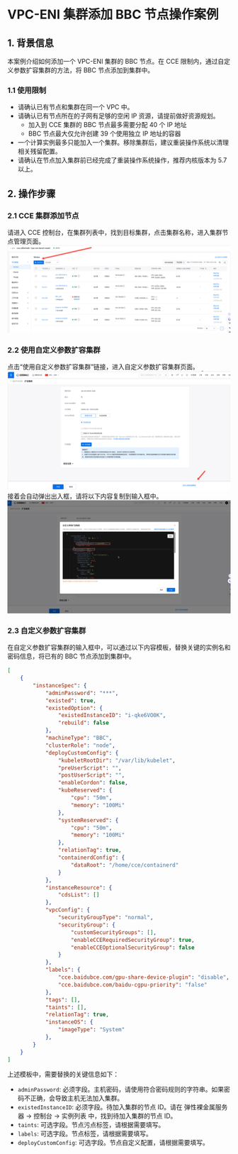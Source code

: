 # VPC-ENI 集群添加 BBC 节点操作案例
## 1. 背景信息
本案例介绍如何添加一个 VPC-ENI 集群的 BBC 节点。在 CCE 限制内，通过自定义参数扩容集群的方法，将 BBC 节点添加到集群中。
### 1.1 使用限制
* 请确认已有节点和集群在同一个 VPC 中。
* 请确认已有节点所在的子网有足够的空闲 IP 资源，请提前做好资源规划。
    * 加入到 CCE 集群的 BBC 节点最多需要分配 40 个 IP 地址
    * BBC 节点最大仅允许创建 39 个使用独立 IP 地址的容器
* 一个计算实例最多只能加入一个集群。移除集群后，建议重装操作系统以清理相关残留配置。
* 请确认在节点加入集群前已经完成了重装操作系统操作，推荐内核版本为 5.7 以上。
## 2. 操作步骤
### 2.1 CCE 集群添加节点
请进入 CCE 控制台，在集群列表中，找到目标集群，点击集群名称，进入集群节点管理页面。
![点击添加节点按钮](./images/scale-cluster-bbc-0.jpg)
### 2.2 使用自定义参数扩容集群
点击“使用自定义参数扩容集群”链接，进入自定义参数扩容集群页面。
![点击使用自定义参数扩容集群按钮](./images/scale-cluster-bbc-1.jpg)
接着会自动弹出出入框，请将以下内容复制到输入框中。
![复制自定义参数](./images/scale-cluster-bbc-2.jpg)

### 2.3 自定义参数扩容集群
在自定义参数扩容集群的输入框中，可以通过以下内容模板，替换关键的实例名和密码信息，将已有的 BBC 节点添加到集群中。

```json
[
	{
		"instanceSpec": {
			"adminPassword": "***",
			"existed": true,
			"existedOption": {
				"existedInstanceID": "i-qke6VO0K",
				"rebuild": false
			},
			"machineType": "BBC",
			"clusterRole": "node",
			"deployCustomConfig": {
				"kubeletRootDir": "/var/lib/kubelet",
				"preUserScript": "",
				"postUserScript": "",
				"enableCordon": false,
				"kubeReserved": {
					"cpu": "50m",
					"memory": "100Mi"
				},
				"systemReserved": {
					"cpu": "50m",
					"memory": "100Mi"
				},
				"relationTag": true,
				"containerdConfig": {
					"dataRoot": "/home/cce/containerd"
				}
			},
			"instanceResource": {
				"cdsList": []
			},
			"vpcConfig": {
				"securityGroupType": "normal",
				"securityGroup": {
					"customSecurityGroups": [],
					"enableCCERequiredSecurityGroup": true,
					"enableCCEOptionalSecurityGroup": false
				}
			},
			"labels": {
				"cce.baidubce.com/gpu-share-device-plugin": "disable",
				"cce.baidubce.com/baidu-cgpu-priority": "false"
			},
			"tags": [],
			"taints": [],
			"relationTag": true,
			"instanceOS": {
				"imageType": "System"
			},
		}
	}
]
```

上述模板中，需要替换的关键信息如下：
* `adminPassword`: 必须字段。主机密码，请使用符合密码规则的字符串。如果密码不正确，会导致主机无法加入集群。
* `existedInstanceID`: 必须字段。待加入集群的节点 ID。请在 弹性裸金属服务器 -> 控制台 -> 实例列表 中，找到待加入集群的节点 ID。
* `taints`: 可选字段。节点污点标签，请根据需要填写。
* `labels`: 可选字段。节点标签，请根据需要填写。
* `deployCustomConfig`: 可选字段。节点自定义配置，请根据需要填写。
